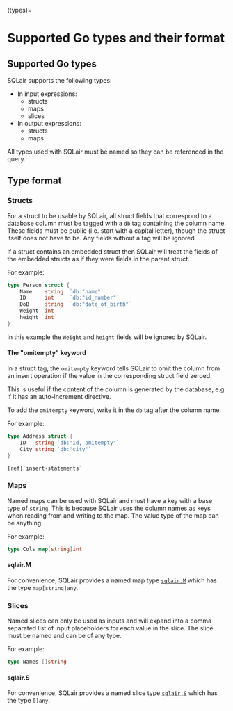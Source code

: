 (types)=
# Supported Go types and their format
## Supported Go types 

SQLair supports the following types:
- In input expressions:
  - structs
  - maps
  - slices
- In output expressions:
  - structs
  - maps

All types used with SQLair must be named so they can be referenced in the query.

## Type format
### Structs

For a struct to be usable by SQLair, all struct fields that correspond to a
database column must be tagged with a `db` tag containing the column name. These
fields must be public (i.e. start with a capital letter), though the struct
itself does not have to be. Any fields without a tag will be ignored.

If a struct contains an embedded struct then SQLair will treat the fields of the
embedded structs as if they were fields in the parent struct.

For example:
```go
type Person struct {
    Name    string  `db:"name"`
    ID      int     `db:"id_number"`
    DoB     string  `db:"date_of_birth"`
    Weight  int
    height  int
}
```
In this example the `Weight` and `height` fields will be ignored by SQLair.

#### The "omitempty" keyword

In a struct tag, the `omitempty` keyword tells SQLair to omit the column
from an insert operation if the value in the
corresponding struct field zeroed.

This is useful if the content of the column is generated by the database, e.g.
if it has an auto-increment directive.

To add the `omitempty` keyword, write it in the `db` tag after the column name.

For example:
```go
type Address struct {
    ID   string `db:"id, omitempty"`
    City string `db:"city"`
}
```

```{seealso}
{ref}`insert-statements`
```
### Maps

Named maps can be used with SQLair and must have a key with a base type of
`string`. This is because SQLair uses the column names as keys when reading from
and writing to the map. The value type of the map can be anything.

For example:
```go
type Cols map[string]int
```

#### sqlair.M
For convenience, SQLair provides a named map type
[`sqlair.M`](https://pkg.go.dev/github.com/canonical/sqlair#M) which has the
type `map[string]any`.

### Slices

Named slices can only be used as inputs and will expand into a comma separated
list of input placeholders for each value in the slice. The slice must be named
and can be of any type.

For example:
```go
type Names []string
```

#### sqlair.S
For convenience, SQLair provides a named slice type
[`sqlair.S`](https://pkg.go.dev/github.com/canonical/sqlair#S) which has the
type `[]any`.